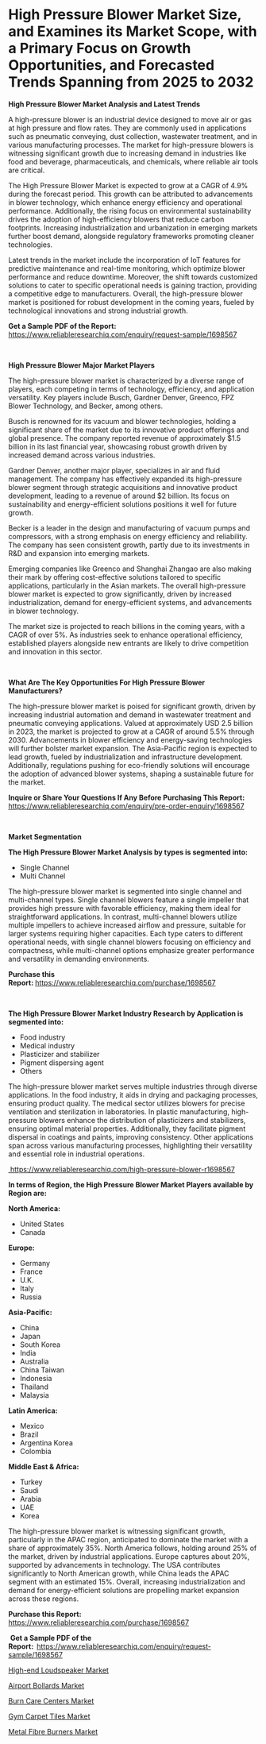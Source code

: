<p><h1>High Pressure Blower Market Size, and Examines its Market Scope, with a Primary Focus on Growth Opportunities, and Forecasted Trends Spanning from 2025 to 2032</h1></p><p><strong>High Pressure Blower Market Analysis and Latest Trends</strong></p>
<p><p>A high-pressure blower is an industrial device designed to move air or gas at high pressure and flow rates. They are commonly used in applications such as pneumatic conveying, dust collection, wastewater treatment, and in various manufacturing processes. The market for high-pressure blowers is witnessing significant growth due to increasing demand in industries like food and beverage, pharmaceuticals, and chemicals, where reliable air tools are critical.</p><p>The High Pressure Blower Market is expected to grow at a CAGR of 4.9% during the forecast period. This growth can be attributed to advancements in blower technology, which enhance energy efficiency and operational performance. Additionally, the rising focus on environmental sustainability drives the adoption of high-efficiency blowers that reduce carbon footprints. Increasing industrialization and urbanization in emerging markets further boost demand, alongside regulatory frameworks promoting cleaner technologies.</p><p>Latest trends in the market include the incorporation of IoT features for predictive maintenance and real-time monitoring, which optimize blower performance and reduce downtime. Moreover, the shift towards customized solutions to cater to specific operational needs is gaining traction, providing a competitive edge to manufacturers. Overall, the high-pressure blower market is positioned for robust development in the coming years, fueled by technological innovations and strong industrial growth.</p></p>
<p><strong>Get a Sample PDF of the Report:&nbsp;</strong> <a href="https://www.reliableresearchiq.com/enquiry/request-sample/1698567?utm_campaign=1087&utm_medium=2&utm_source=Github&utm_content=ia&utm_term=27032025&utm_id=high-pressure-blower">https://www.reliableresearchiq.com/enquiry/request-sample/1698567</a></p>
<p>&nbsp;</p>
<p><strong>High Pressure Blower Major Market Players</strong></p>
<p><p>The high-pressure blower market is characterized by a diverse range of players, each competing in terms of technology, efficiency, and application versatility. Key players include Busch, Gardner Denver, Greenco, FPZ Blower Technology, and Becker, among others. </p><p>Busch is renowned for its vacuum and blower technologies, holding a significant share of the market due to its innovative product offerings and global presence. The company reported revenue of approximately $1.5 billion in its last financial year, showcasing robust growth driven by increased demand across various industries.</p><p>Gardner Denver, another major player, specializes in air and fluid management. The company has effectively expanded its high-pressure blower segment through strategic acquisitions and innovative product development, leading to a revenue of around $2 billion. Its focus on sustainability and energy-efficient solutions positions it well for future growth.</p><p>Becker is a leader in the design and manufacturing of vacuum pumps and compressors, with a strong emphasis on energy efficiency and reliability. The company has seen consistent growth, partly due to its investments in R&D and expansion into emerging markets.</p><p>Emerging companies like Greenco and Shanghai Zhangao are also making their mark by offering cost-effective solutions tailored to specific applications, particularly in the Asian markets. The overall high-pressure blower market is expected to grow significantly, driven by increased industrialization, demand for energy-efficient systems, and advancements in blower technology.</p><p>The market size is projected to reach billions in the coming years, with a CAGR of over 5%. As industries seek to enhance operational efficiency, established players alongside new entrants are likely to drive competition and innovation in this sector.</p></p>
<p>&nbsp;</p>
<p><strong>What Are The Key Opportunities For High Pressure Blower Manufacturers?</strong></p>
<p><p>The high-pressure blower market is poised for significant growth, driven by increasing industrial automation and demand in wastewater treatment and pneumatic conveying applications. Valued at approximately USD 2.5 billion in 2023, the market is projected to grow at a CAGR of around 5.5% through 2030. Advancements in blower efficiency and energy-saving technologies will further bolster market expansion. The Asia-Pacific region is expected to lead growth, fueled by industrialization and infrastructure development. Additionally, regulations pushing for eco-friendly solutions will encourage the adoption of advanced blower systems, shaping a sustainable future for the market.</p></p>
<p><strong>Inquire or Share Your Questions If Any Before Purchasing This Report:</strong> <a href="https://www.reliableresearchiq.com/enquiry/pre-order-enquiry/1698567?utm_campaign=1087&utm_medium=2&utm_source=Github&utm_content=ia&utm_term=27032025&utm_id=high-pressure-blower">https://www.reliableresearchiq.com/enquiry/pre-order-enquiry/1698567</a></p>
<p>&nbsp;</p>
<p><strong>Market Segmentation</strong></p>
<p><strong>The High Pressure Blower Market Analysis by types is segmented into:</strong></p>
<p><ul><li>Single Channel</li><li>Multi Channel</li></ul></p>
<p><p>The high-pressure blower market is segmented into single channel and multi-channel types. Single channel blowers feature a single impeller that provides high pressure with favorable efficiency, making them ideal for straightforward applications. In contrast, multi-channel blowers utilize multiple impellers to achieve increased airflow and pressure, suitable for larger systems requiring higher capacities. Each type caters to different operational needs, with single channel blowers focusing on efficiency and compactness, while multi-channel options emphasize greater performance and versatility in demanding environments.</p></p>
<p><strong>Purchase this Report:&nbsp;</strong><a href="https://www.reliableresearchiq.com/purchase/1698567?utm_campaign=1087&utm_medium=2&utm_source=Github&utm_content=ia&utm_term=27032025&utm_id=high-pressure-blower">https://www.reliableresearchiq.com/purchase/1698567</a></p>
<p>&nbsp;</p>
<p><strong>The High Pressure Blower Market Industry Research by Application is segmented into:</strong></p>
<p><ul><li>Food industry</li><li>Medical industry</li><li>Plasticizer and stabilizer</li><li>Pigment dispersing agent</li><li>Others</li></ul></p>
<p><p>The high-pressure blower market serves multiple industries through diverse applications. In the food industry, it aids in drying and packaging processes, ensuring product quality. The medical sector utilizes blowers for precise ventilation and sterilization in laboratories. In plastic manufacturing, high-pressure blowers enhance the distribution of plasticizers and stabilizers, ensuring optimal material properties. Additionally, they facilitate pigment dispersal in coatings and paints, improving consistency. Other applications span across various manufacturing processes, highlighting their versatility and essential role in industrial operations.</p></p>
<p><a href="https://www.reliableresearchiq.com/high-pressure-blower-r1698567?utm_campaign=1087&utm_medium=2&utm_source=Github&utm_content=ia&utm_term=27032025&utm_id=high-pressure-blower">&nbsp;https://www.reliableresearchiq.com/high-pressure-blower-r1698567</a></p>
<p><strong>In terms of Region, the High Pressure Blower Market Players available by Region are:</strong></p>
<p>
    <p> <strong> North America: </strong>
        <ul>
            <li>United States</li>
            <li>Canada</li>
        </ul>
        </p> 
    <p> <strong> Europe: </strong>
        <ul>
            <li>Germany</li>
            <li>France</li>
            <li>U.K.</li>
            <li>Italy</li>
            <li>Russia</li>
        </ul>
        </p> 
    <p> <strong> Asia-Pacific: </strong>
        <ul>
            <li>China</li>
            <li>Japan</li>
            <li>South Korea</li>
            <li>India</li>
            <li>Australia</li>
            <li>China Taiwan</li>
            <li>Indonesia</li>
            <li>Thailand</li>
            <li>Malaysia</li>
        </ul>
        </p> 
    <p> <strong> Latin America: </strong>
        <ul>
            <li>Mexico</li>
            <li>Brazil</li>
            <li>Argentina Korea</li>
            <li>Colombia</li>
        </ul>
        </p> 
    <p> <strong> Middle East & Africa: </strong>
        <ul>
            <li>Turkey</li>
            <li>Saudi</li>
            <li>Arabia</li>
            <li>UAE</li>
            <li>Korea</li>
        </ul>
    </p>
    </p>
<p><p>The high-pressure blower market is witnessing significant growth, particularly in the APAC region, anticipated to dominate the market with a share of approximately 35%. North America follows, holding around 25% of the market, driven by industrial applications. Europe captures about 20%, supported by advancements in technology. The USA contributes significantly to North American growth, while China leads the APAC segment with an estimated 15%. Overall, increasing industrialization and demand for energy-efficient solutions are propelling market expansion across these regions.</p></p>
<p><strong>Purchase this Report: </strong><a href="https://www.reliableresearchiq.com/purchase/1698567?utm_campaign=1087&utm_medium=2&utm_source=Github&utm_content=ia&utm_term=27032025&utm_id=high-pressure-blower">https://www.reliableresearchiq.com/purchase/1698567</a></p>
<p>&nbsp;<strong>Get a Sample PDF of the Report:&nbsp;&nbsp;</strong><a href="https://www.reliableresearchiq.com/enquiry/request-sample/1698567?utm_campaign=1087&utm_medium=2&utm_source=Github&utm_content=ia&utm_term=27032025&utm_id=high-pressure-blower">https://www.reliableresearchiq.com/enquiry/request-sample/1698567</a></p>
<p><strong></strong></p>
<p><p><a href="https://github.com/aertsfecto0h/Market-Research-Report-List-1/blob/main/high-end-loudspeaker-market.md?utm_campaign=1087&utm_medium=2&utm_source=Github&utm_content=ia&utm_term=27032025&utm_id=high-pressure-blower">High-end Loudspeaker Market</a></p><p><a href="https://github.com/hiwatchucuy/Market-Research-Report-List-1/blob/main/airport-bollards-market.md?utm_campaign=1087&utm_medium=2&utm_source=Github&utm_content=ia&utm_term=27032025&utm_id=high-pressure-blower">Airport Bollards Market</a></p><p><a href="https://github.com/barlevsebako/Market-Research-Report-List-1/blob/main/burn-care-centers-market.md?utm_campaign=1087&utm_medium=2&utm_source=Github&utm_content=ia&utm_term=27032025&utm_id=high-pressure-blower">Burn Care Centers Market</a></p><p><a href="https://github.com/luerabollevc/Market-Research-Report-List-1/blob/main/gym-carpet-tiles-market.md?utm_campaign=1087&utm_medium=2&utm_source=Github&utm_content=ia&utm_term=27032025&utm_id=high-pressure-blower">Gym Carpet Tiles Market</a></p><p><a href="https://github.com/tyreinhssan/Market-Research-Report-List-1/blob/main/metal-fibre-burners-market.md?utm_campaign=1087&utm_medium=2&utm_source=Github&utm_content=ia&utm_term=27032025&utm_id=high-pressure-blower">Metal Fibre Burners Market</a></p></p>